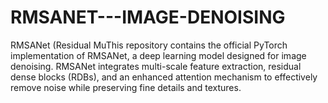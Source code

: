 # RMSANET---IMAGE-DENOISING
RMSANet (Residual MuThis repository contains the official PyTorch implementation of RMSANet, a deep learning model designed for image denoising. RMSANet integrates multi-scale feature extraction, residual dense blocks (RDBs), and an enhanced attention mechanism to effectively remove noise while preserving fine details and textures.
